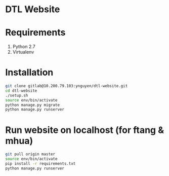 DTL Website
=====================================

# Requirements
1. Python 2.7
2. Virtualenv

# Installation
```bash
git clone gitlab@10.200.79.103:ynguyen/dtl-website.git
cd dtl-website
./setup.sh
source env/bin/activate
python manage.py migrate
python manage.py runserver
```

# Run website on localhost (for ftang & mhua)
```bash
git pull origin master
source env/bin/activate
pip install -r requirements.txt
python manage.py runserver
```
